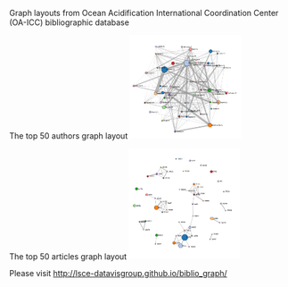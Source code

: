 
Graph layouts from Ocean Acidification International Coordination Center (OA-ICC) bibliographic database

The top 50 authors graph layout
<img src="img_help/topAuthors_01.png" style="width: 200px;"/>

The top 50 articles graph layout
<img src="img_help/topArticles_01.png" style="width: 200px;"/>

Please visit http://lsce-datavisgroup.github.io/biblio_graph/
